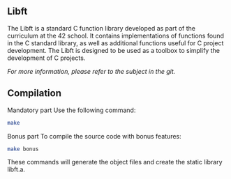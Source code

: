 ## Libft

The Libft is a standard C function library developed as part of the curriculum at the 42 school. It contains implementations of functions found in the C standard library, as well as additional functions useful for C project development. The Libft is designed to be used as a toolbox to simplify the development of C projects.

*For more information, please refer to the subject in the git.*

## Compilation

Mandatory part
Use the following command:
```bash
make
```

Bonus part
To compile the source code with bonus features:
```bash
make bonus
```

These commands will generate the object files and create the static library libft.a.
